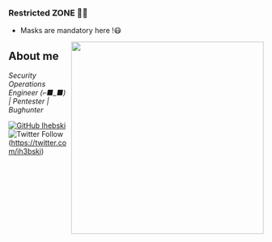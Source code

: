 ### Restricted ZONE 👾💀
* Masks are mandatory here !😷
<img align='right' src="https://github-readme-stats.vercel.app/api?username=ihebski&show_icons=true&theme=react" width="380">
<h2>About me</h2>
<p><em>Security Operations Engineer (⌐■_■) | Pentester | Bughunter <br>
</em></p>

[![GitHub Ihebski](https://img.shields.io/github/followers/ihebski?label=follow%20github&style=flat-square)](https://github.com/ihebski)
![Twitter Follow](https://img.shields.io/twitter/follow/ih3bski?style=social)(https://twitter.com/ih3bski)
